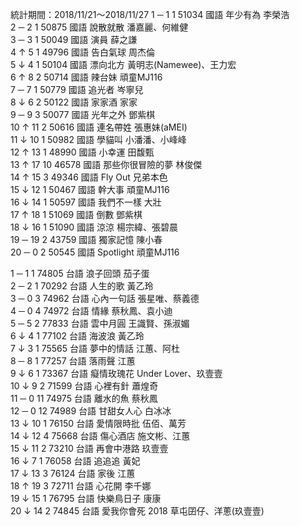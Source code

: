 統計期間：2018/11/21～2018/11/27
1 	─ 	1 	1 	51034 	國語 	年少有為 	李榮浩 		
2 	─ 	2 	1 	50875 	國語 	說散就散 	潘嘉麗、何維健 		
3 	─ 	3 	1 	50049 	國語 	演員 	薛之謙 		
4 	↑ 	5 	1 	49796 	國語 	告白氣球 	周杰倫 		
5 	↓ 	4 	1 	50104 	國語 	漂向北方 	黃明志(Namewee)、王力宏 		
6 	↑ 	8 	2 	50714 	國語 	辣台妹 	頑童MJ116 		
7 	─ 	7 	1 	50779 	國語 	追光者 	岑寧兒 		
8 	↓ 	6 	2 	50122 	國語 	家家酒 	家家 		
9 	─ 	9 	3 	50077 	國語 	光年之外 	鄧紫棋 		
10 	↑ 	11 	2 	50616 	國語 	連名帶姓 	張惠妹(aMEI) 		
11 	↓ 	10 	1 	50982 	國語 	學貓叫 	小潘潘、小峰峰 		
12 	↑ 	13 	1 	48990 	國語 	小幸運 	田馥甄 		
13 	↑ 	17 	10 	46578 	國語 	那些你很冒險的夢 	林俊傑 		
14 	↑ 	15 	3 	49346 	國語 	Fly Out 	兄弟本色 		
15 	↓ 	12 	1 	50467 	國語 	幹大事 	頑童MJ116 		
16 	↓ 	14 	1 	50597 	國語 	我們不一樣 	大壯 		
17 	↑ 	18 	1 	51069 	國語 	倒數 	鄧紫棋 		
18 	↓ 	16 	1 	51090 	國語 	涼涼 	楊宗緯、張碧晨 		
19 	─ 	19 	2 	43759 	國語 	獨家記憶 	陳小春 		
20 	─ 	0 	2 	50545 	國語 	Spotlight 	頑童MJ116

1 	─ 	1 	1 	74805 	台語 	浪子回頭 	茄子蛋 		
2 	─ 	2 	1 	70292 	台語 	人生的歌 	黃乙玲 		
3 	─ 	0 	3 	74962 	台語 	心內一句話 	張星唯、蔡義德 		
4 	─ 	0 	4 	74972 	台語 	情緣 	蔡秋鳳、袁小迪 		
5 	─ 	5 	2 	77833 	台語 	雲中月圓 	王識賢、孫淑媚 		
6 	↓ 	4 	1 	77102 	台語 	海波浪 	黃乙玲 		
7 	↓ 	3 	1 	75565 	台語 	夢中的情話 	江蕙、阿杜 		
8 	─ 	8 	1 	77257 	台語 	落雨聲 	江蕙 		
9 	↓ 	6 	1 	73367 	台語 	癡情玫瑰花 	Under Lover、玖壹壹 		
10 	↓ 	9 	2 	71599 	台語 	心裡有針 	蕭煌奇 		
11 	─ 	0 	11 	74975 	台語 	離水的魚 	蔡秋鳳 		
12 	─ 	0 	12 	74989 	台語 	甘甜女人心 	白冰冰 		
13 	↓ 	10 	1 	76150 	台語 	愛情限時批 	伍佰、萬芳 		
14 	↓ 	12 	4 	75668 	台語 	傷心酒店 	施文彬、江蕙 		
15 	↓ 	11 	2 	73210 	台語 	再會中港路 	玖壹壹 		
16 	↓ 	7 	1 	76058 	台語 	追追追 	黃妃 		
17 	↓ 	13 	3 	76124 	台語 	家後 	江蕙 		
18 	↑ 	19 	3 	72711 	台語 	心花開 	李千娜 		
19 	↓ 	15 	1 	76795 	台語 	快樂鳥日子 	康康 		
20 	↓ 	14 	2 	74845 	台語 	愛我你會死 2018 	草屯囝仔、洋蔥(玖壹壹)